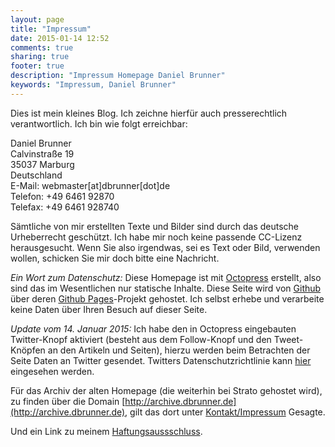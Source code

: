 ```yaml
---
layout: page
title: "Impressum"
date: 2015-01-14 12:52
comments: true
sharing: true
footer: true
description: "Impressum Homepage Daniel Brunner"
keywords: "Impressum, Daniel Brunner"
---
```


Dies ist mein kleines Blog. Ich zeichne hierfür auch presserechtlich verantwortlich.
Ich bin wie folgt erreichbar:

Daniel Brunner  
Calvinstraße 19  
35037 Marburg   
Deutschland  
E-Mail: webmaster[at]dbrunner[dot]de  
Telefon: +49 6461 92870  
Telefax: +49 6461 928740  

Sämtliche von mir erstellten Texte und Bilder sind durch das deutsche Urheberrecht
geschützt. Ich habe mir noch keine passende CC-Lizenz herausgesucht. Wenn Sie also
irgendwas, sei es Text oder Bild, verwenden wollen, schicken Sie mir doch bitte
eine Nachricht.

*Ein Wort zum Datenschutz:* Diese Homepage ist mit
[Octopress](http://octopress.org) erstellt, also sind das im
Wesentlichen nur statische Inhalte. Diese Seite wird von
[Github](https://github.com) über deren [Github Pages](https://pages.github.com)-Projekt gehostet.  Ich selbst erhebe
und verarbeite keine Daten über Ihren Besuch auf dieser Seite.

*Update vom 14. Januar 2015:* Ich habe den in Octopress eingebauten
 Twitter-Knopf aktiviert (besteht aus dem Follow-Knopf und den
 Tweet-Knöpfen an den Artikeln und Seiten), hierzu werden beim
 Betrachten der Seite Daten an Twitter gesendet. Twitters
 Datenschutzrichtlinie kann [hier](https://twitter.com/privacy)
 eingesehen werden. 

Für das Archiv der alten Homepage (die weiterhin bei Strato gehostet
wird), zu finden über die Domain [http://archive.dbrunner.de](http://archive.dbrunner.de), gilt das
dort unter
[Kontakt/Impressum](http://archive.dbrunner.de/kontakt.html) Gesagte.

Und ein Link zu meinem [Haftungsaussschluss](http://www.disclaimer.de/disclaimer.htm).

